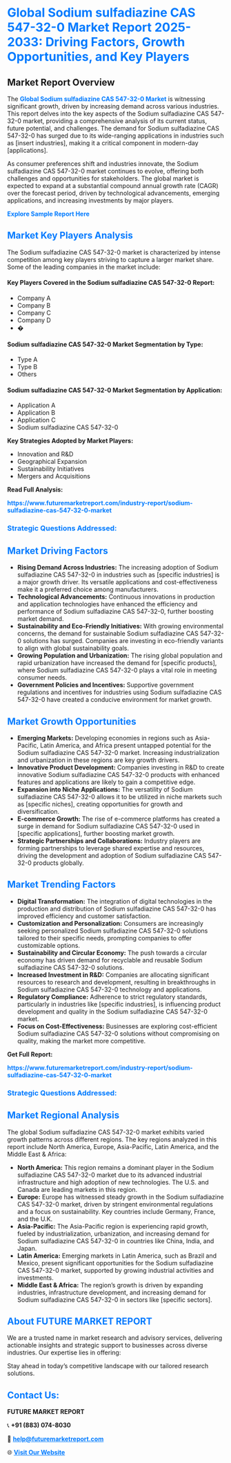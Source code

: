 <h1 style="color: #007BFF;">Global Sodium sulfadiazine CAS 547-32-0 Market Report 2025-2033: Driving Factors, Growth Opportunities, and Key Players</h1>

<section id="overview">
<h2>Market Report Overview</h2>
<p>The <a href="https://www.futuremarketreport.com/industry-report/sodium-sulfadiazine-cas-547-32-0-market" style="color: #007BFF; text-decoration: none;"><strong>Global Sodium sulfadiazine CAS 547-32-0 Market</strong></a> is witnessing significant growth, driven by increasing demand across various industries. This report delves into the key aspects of the Sodium sulfadiazine CAS 547-32-0 market, providing a comprehensive analysis of its current status, future potential, and challenges. The demand for Sodium sulfadiazine CAS 547-32-0 has surged due to its wide-ranging applications in industries such as [insert industries], making it a critical component in modern-day [applications].</p>
<p>As consumer preferences shift and industries innovate, the Sodium sulfadiazine CAS 547-32-0 market continues to evolve, offering both challenges and opportunities for stakeholders. The global market is expected to expand at a substantial compound annual growth rate (CAGR) over the forecast period, driven by technological advancements, emerging applications, and increasing investments by major players.</p>
</section>

<section id="overview">
<p><a href="https://www.futuremarketreport.com/request-sample/reportId=111202" style="color: #007BFF; text-decoration: none;"><strong>Explore Sample Report Here</strong></a></p>
</section>

<section id="key-players">
<h2 style="color: #007BFF;">Market Key Players Analysis</h2>
<p>The Sodium sulfadiazine CAS 547-32-0 market is characterized by intense competition among key players striving to capture a larger market share. Some of the leading companies in the market include:</p>
<h4>Key Players Covered in the Sodium sulfadiazine CAS 547-32-0 Report:</h4>
<ul><li>Company A</li><li>Company B</li><li>Company C</li><li>Company D</li><li>�</li></ul>
<h4>Sodium sulfadiazine CAS 547-32-0 Market Segmentation by Type:</h4>
<ul><li>Type A</li><li>Type B</li><li>Others</li></ul>

<h4>Sodium sulfadiazine CAS 547-32-0 Market Segmentation by Application:</h4>
<ul><li>Application A</li><li>Application B</li><li>Application C</li><li>Sodium sulfadiazine CAS 547-32-0</li></ul>
<p><strong>Key Strategies Adopted by Market Players:</strong></p>
<ul>
<li>Innovation and R&D</li>
<li>Geographical Expansion</li>
<li>Sustainability Initiatives</li>
<li>Mergers and Acquisitions</li>
</ul>
</section>

<section>
<p><strong>Read Full Analysis: </strong></p><a href="https://www.futuremarketreport.com/industry-report/sodium-sulfadiazine-cas-547-32-0-market" style="color: #007BFF; text-decoration: none;"><strong>https://www.futuremarketreport.com/industry-report/sodium-sulfadiazine-cas-547-32-0-market</strong></a>
<h3 style="color: #007BFF;">Strategic Questions Addressed:</h3>
</section>

<section id="driving-factors">
<h2 style="color: #007BFF;">Market Driving Factors</h2>
<ul>
<li><strong>Rising Demand Across Industries:</strong> The increasing adoption of Sodium sulfadiazine CAS 547-32-0 in industries such as [specific industries] is a major growth driver. Its versatile applications and cost-effectiveness make it a preferred choice among manufacturers.</li>
<li><strong>Technological Advancements:</strong> Continuous innovations in production and application technologies have enhanced the efficiency and performance of Sodium sulfadiazine CAS 547-32-0, further boosting market demand.</li>
<li><strong>Sustainability and Eco-Friendly Initiatives:</strong> With growing environmental concerns, the demand for sustainable Sodium sulfadiazine CAS 547-32-0 solutions has surged. Companies are investing in eco-friendly variants to align with global sustainability goals.</li>
<li><strong>Growing Population and Urbanization:</strong> The rising global population and rapid urbanization have increased the demand for [specific products], where Sodium sulfadiazine CAS 547-32-0 plays a vital role in meeting consumer needs.</li>
<li><strong>Government Policies and Incentives:</strong> Supportive government regulations and incentives for industries using Sodium sulfadiazine CAS 547-32-0 have created a conducive environment for market growth.</li>
</ul>
</section>

<section id="growth-opportunities">
<h2 style="color: #007BFF;">Market Growth Opportunities</h2>
<ul>
<li><strong>Emerging Markets:</strong> Developing economies in regions such as Asia-Pacific, Latin America, and Africa present untapped potential for the Sodium sulfadiazine CAS 547-32-0 market. Increasing industrialization and urbanization in these regions are key growth drivers.</li>
<li><strong>Innovative Product Development:</strong> Companies investing in R&D to create innovative Sodium sulfadiazine CAS 547-32-0 products with enhanced features and applications are likely to gain a competitive edge.</li>
<li><strong>Expansion into Niche Applications:</strong> The versatility of Sodium sulfadiazine CAS 547-32-0 allows it to be utilized in niche markets such as [specific niches], creating opportunities for growth and diversification.</li>
<li><strong>E-commerce Growth:</strong> The rise of e-commerce platforms has created a surge in demand for Sodium sulfadiazine CAS 547-32-0 used in [specific applications], further boosting market growth.</li>
<li><strong>Strategic Partnerships and Collaborations:</strong> Industry players are forming partnerships to leverage shared expertise and resources, driving the development and adoption of Sodium sulfadiazine CAS 547-32-0 products globally.</li>
</ul>
</section>

<section id="trending-factors">
<h2 style="color: #007BFF;">Market Trending Factors</h2>
<ul>
<li><strong>Digital Transformation:</strong> The integration of digital technologies in the production and distribution of Sodium sulfadiazine CAS 547-32-0 has improved efficiency and customer satisfaction.</li>
<li><strong>Customization and Personalization:</strong> Consumers are increasingly seeking personalized Sodium sulfadiazine CAS 547-32-0 solutions tailored to their specific needs, prompting companies to offer customizable options.</li>
<li><strong>Sustainability and Circular Economy:</strong> The push towards a circular economy has driven demand for recyclable and reusable Sodium sulfadiazine CAS 547-32-0 solutions.</li>
<li><strong>Increased Investment in R&D:</strong> Companies are allocating significant resources to research and development, resulting in breakthroughs in Sodium sulfadiazine CAS 547-32-0 technology and applications.</li>
<li><strong>Regulatory Compliance:</strong> Adherence to strict regulatory standards, particularly in industries like [specific industries], is influencing product development and quality in the Sodium sulfadiazine CAS 547-32-0 market.</li>
<li><strong>Focus on Cost-Effectiveness:</strong> Businesses are exploring cost-efficient Sodium sulfadiazine CAS 547-32-0 solutions without compromising on quality, making the market more competitive.</li>
</ul>
</section>

<section>
<p><strong>Get Full Report: </strong></p><a href="https://www.futuremarketreport.com/industry-report/sodium-sulfadiazine-cas-547-32-0-market" style="color: #007BFF; text-decoration: none;"><strong>https://www.futuremarketreport.com/industry-report/sodium-sulfadiazine-cas-547-32-0-market</strong></a>
<h3 style="color: #007BFF;">Strategic Questions Addressed:</h3>
</section>


<section id="regional-analysis">
<h2 style="color: #007BFF;">Market Regional Analysis</h2>
<p>The global Sodium sulfadiazine CAS 547-32-0 market exhibits varied growth patterns across different regions. The key regions analyzed in this report include North America, Europe, Asia-Pacific, Latin America, and the Middle East & Africa:</p>
<ul>
<li><strong>North America:</strong> This region remains a dominant player in the Sodium sulfadiazine CAS 547-32-0 market due to its advanced industrial infrastructure and high adoption of new technologies. The U.S. and Canada are leading markets in this region.</li>
<li><strong>Europe:</strong> Europe has witnessed steady growth in the Sodium sulfadiazine CAS 547-32-0 market, driven by stringent environmental regulations and a focus on sustainability. Key countries include Germany, France, and the U.K.</li>
<li><strong>Asia-Pacific:</strong> The Asia-Pacific region is experiencing rapid growth, fueled by industrialization, urbanization, and increasing demand for Sodium sulfadiazine CAS 547-32-0 in countries like China, India, and Japan.</li>
<li><strong>Latin America:</strong> Emerging markets in Latin America, such as Brazil and Mexico, present significant opportunities for the Sodium sulfadiazine CAS 547-32-0 market, supported by growing industrial activities and investments.</li>
<li><strong>Middle East & Africa:</strong> The region’s growth is driven by expanding industries, infrastructure development, and increasing demand for Sodium sulfadiazine CAS 547-32-0 in sectors like [specific sectors].</li>
</ul>
</section>

<footer>
<h2 style="color: #007BFF;">About FUTURE MARKET REPORT</h2>
<p>We are a trusted name in market research and advisory services, delivering actionable insights and strategic support to businesses across diverse industries. Our expertise lies in offering:</p>

<p>Stay ahead in today’s competitive landscape with our tailored research solutions.</p>

<h2 style="color: #007BFF;">Contact Us:</h2>
<p><strong>FUTURE MARKET REPORT</strong></p>
<p>📞 <strong>+91 (883) 074-8030</strong></p>
<p>📧 <strong><a href="mailto:help@futuremarketreport.com" style="color: #007BFF;">help@futuremarketreport.com</a></strong></p>
<p>🌐 <strong><a href="https://www.futuremarketreport.com/" style="color: #007BFF;">Visit Our Website</a></strong></p>
</footer>